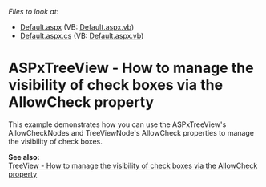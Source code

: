 <!-- default file list -->
*Files to look at*:

* [Default.aspx](./CS/WebSite/Default.aspx) (VB: [Default.aspx.vb](./VB/WebSite/Default.aspx.vb))
* [Default.aspx.cs](./CS/WebSite/Default.aspx.cs) (VB: [Default.aspx.vb](./VB/WebSite/Default.aspx.vb))
<!-- default file list end -->
# ASPxTreeView - How to manage the visibility of check boxes via the AllowCheck property


<p>This example demonstrates how you can use the ASPxTreeView's AllowCheckNodes and TreeViewNode's AllowCheck properties to manage the visibility of check boxes.</p><p><strong>See also:</strong><strong><br />
</strong><a href="https://www.devexpress.com/Support/Center/p/E20061">TreeView - How to manage the visibility of check boxes via the AllowCheck property</a></p>

<br/>


